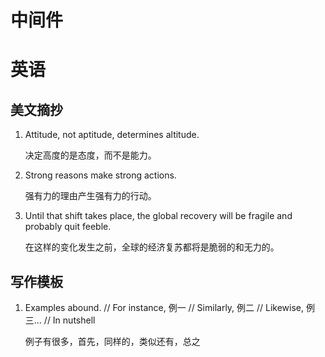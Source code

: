 # 中间件

# 英语

## 美文摘抄

1. Attitude, not aptitude, determines altitude.

   决定高度的是态度，而不是能力。

2. Strong reasons make strong actions.

   强有力的理由产生强有力的行动。

3. Until that shift takes place, the global recovery will be fragile and probably quit feeble.

   在这样的变化发生之前，全球的经济复苏都将是脆弱的和无力的。

## 写作模板

1. Examples abound. // For instance, 例一 // Similarly, 例二 // Likewise, 例三... // In nutshell

   例子有很多，首先，同样的，类似还有，总之
